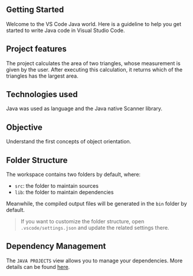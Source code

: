 ## Getting Started

Welcome to the VS Code Java world. Here is a guideline to help you get started to write Java code in Visual Studio Code.

## Project features 

The project calculates the area of two triangles, whose measurement is given by the user.
After executing this calculation, it returns which of the triangles has the largest area.

## Technologies used
Java was used as language and the Java native Scanner library.

## Objective
Understand the first concepts of object orientation.

## Folder Structure

The workspace contains two folders by default, where:

- `src`: the folder to maintain sources
- `lib`: the folder to maintain dependencies

Meanwhile, the compiled output files will be generated in the `bin` folder by default.

> If you want to customize the folder structure, open `.vscode/settings.json` and update the related settings there.

## Dependency Management

The `JAVA PROJECTS` view allows you to manage your dependencies. More details can be found [here](https://github.com/microsoft/vscode-java-dependency#manage-dependencies).
